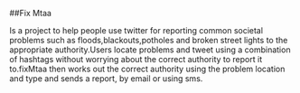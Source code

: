 
##Fix Mtaa 

Is a project to help people use twitter for reporting common societal  problems such as floods,blackouts,potholes and broken street lights to the appropriate authority.Users locate problems and tweet  using a combination of hashtags without worrying about the correct authority to report it to.fixMtaa then works out the correct authority using the problem location and type and sends a report, by email or using sms.
